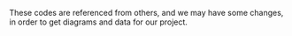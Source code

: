 These codes are referenced from others, and we may have some changes, in order to get diagrams and data for our project.
